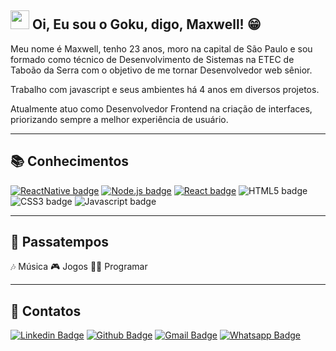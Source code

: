 ## <img src="https://media.giphy.com/media/hvRJCLFzcasrR4ia7z/giphy.gif" width="30px"> Oi, Eu sou o Goku, digo, Maxwell! 😁

Meu nome é Maxwell, tenho 23 anos, moro na capital de São Paulo e sou formado como técnico de Desenvolvimento de Sistemas na ETEC de Taboão da Serra com o objetivo de me tornar Desenvolvedor web sênior.

Trabalho com javascript e seus ambientes há 4 anos em diversos projetos.

Atualmente atuo como Desenvolvedor Frontend na criação de interfaces, priorizando sempre a melhor experiência de usuário.

----

## 📚 Conhecimentos

[![ReactNative badge](https://img.shields.io/badge/-React_Native-329fe3?style=flat-square&logo=react&logoColor=white&link=https://reactnative.dev)](https://reactnative.dev)
[![Node.js badge](https://img.shields.io/badge/-Node.js-339933?style=flat-square&logo=node.js&logoColor=white&link=https://nodejs.org/en/)](https://nodejs.org/en/)
[![React badge](https://img.shields.io/badge/-ReactJS-13B5EA?style=flat-square&logo=react&logoColor=white&link=https://reactjs.org)](https://reactjs.org)
![HTML5 badge](https://img.shields.io/badge/-HTML5-E34F26?style=flat-square&logo=HTML5&logoColor=white)
![CSS3 badge](https://img.shields.io/badge/-CSS3-1572B6?style=flat-square&logo=CSS3&logoColor=white)
![Javascript badge](https://img.shields.io/badge/-Javascript-yellow?style=flat-square&logo=javascript&logoColor=white)

----

## 🍿 Passatempos

🎶 Música
🎮 Jogos
👨‍💻 Programar

----

## 📙 Contatos

[![Linkedin Badge](https://img.shields.io/badge/-Maxwell_Macedo-blue?style=flat-square&logo=Linkedin&logoColor=white&link=https://www.linkedin.com/in/maxwell-macedo-aa3491191/)](linkedin.com/in/maxwell-macedo)
[![Github Badge](https://img.shields.io/badge/-maxwellolliver-000?style=flat-square&logo=Github&logoColor=white&link=https://github.com/maxwellolliver)](https://github.com/maxwellolliver)
[![Gmail Badge](https://img.shields.io/badge/-contato@moondev.com.br-red?style=flat-square&logo=gmail&logoColor=white&link=mailto:maxwellmacedo2015@gmail.com)](mailto:contato@moondev.com.br)
[![Whatsapp Badge](https://img.shields.io/badge/-Maxwell_Olliver-5cbd63?style=flat-square&logo=whatsapp&logoColor=white&link=https://wa.me/5511963662339)](https://wa.me/5511963662339)
